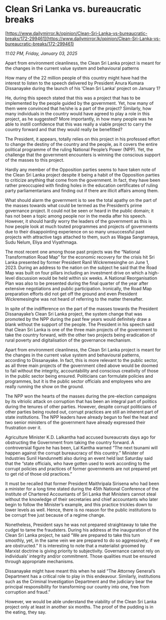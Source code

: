 # Clean Sri Lanka vs. bureaucratic breaks

[https://www.dailymirror.lk/opinion/Clean-Sri-Lanka-vs-bureaucratic-breaks/172-299461](https://www.dailymirror.lk/opinion/Clean-Sri-Lanka-vs-bureaucratic-breaks/172-299461)

*11:02 PM, Friday, January 03, 2025*

Apart from environment cleanliness, the Clean Sri Lanka project is meant for the changes in the current value system and behavioural patterns

How many of the 22 million people of this country might have had the interest to listen to the speech delivered by President Anura Kumara Dissanayake during the launch of his ‘Clean Sri Lanka’ project on January 1?

He, during this speech stated that this was a project that has to be implemented by the people guided by the government. Yet, how many of them were convinced that he/she is a part of the project? Similarly, how many individuals in the country would have agreed to play a role in this project, as he suggested? More importantly, in how many people was he able to instill confidence that this was really a viable project to carry the country forward and that they would really be benefitted?

The President, it appears, totally relies on this project in his professed effort to change the destiny of the country and the people, as it covers the entire political programme of the ruling National People’s Power (NPP). Yet, the challenge that the government encounters is winning the conscious support of the masses to this project.

Hardly any member of the Opposition parties seems to have taken note of the Clean Sri Lanka project despite it being a habit of the Opposition parties to criticize anything that come from the government. In fact, they have been rather preoccupied with finding holes in the education certificates of ruling party parliamentarians and finding out if there are illicit affairs among them.

What should alarm the government is to see the total apathy on the part of the masses towards what could be termed as the President’s prime governance project. It could not be seen or heard in the public domain; it has not been a topic among people nor in the media after his speech. However, it should hardly worry the leaders of the government as this is how people look at much touted programmes and projects of governments due to their disappointing experience on so many unsuccessful past projects with attractive tags attached to them, such as Wagaa Sangramaya, Sudu Nelum, Eliya and Viyathmaga.

The most recent one among those past projects was the “National Transformation Road Map” for the economic recovery for the crisis hit Sri Lanka presented by former President Ranil Wickremesinghe on June 1, 2023. During an address to the nation on the subject he said that the Road Map was built on four pillars including an investment drive on which a high-level discussion would be held within six weeks. A National Reorganisation Plan was also to be presented during the final quarter of the year after extensive negotiations and public participation. Ironically, the Road Map preparation efforts did not get off the ground and even President Wickremesinghe was not heard of referring to the matter thereafter.

In spite of the indifference on the part of the masses towards the President Dissanayake’s Clean Sri Lanka project, the system change that was promoted by the NPP during the past few years would definitely draw a blank without the support of the people. The President in his speech said that Clean Sri Lanka is one of the three main projects of the government to take the country forward, with the other two projects being eradication of rural poverty and digitalisation of the governance mechanism.

Apart from environment cleanliness, the Clean Sri Lanka project is meant for the changes in the current value system and behavioural patterns, according to Dissanayake. In fact, this is more relevant to the public sector, as all three main projects of the government cited above would be doomed to fail without the integrity, accountability and conscious creativity of those in the public sector being ensured. Politicians can formulate policies and programmes, but it is the public sector officials and employees who are really running the show on the ground.

The NPP won the hearts of the masses during the pre-election campaigns by its vitriolic attack on corruption that has been an integral part of politics during the tenures of other parties. However, despite corrupt politicians of other parties being routed out, corrupt practices are still an inherent part of state institutions. The NPP leaders have already begun to feel the heat and two senior ministers of the government have already expressed their frustration over it.

Agriculture Minister K.D. Lalkantha had accused bureaucrats days ago for obstructing the Government from taking the country forward. A controversial figure he has been, Lal Kantha warned “The next tsunami will happen against the corrupt bureaucracy of this country.” Minister of Industries Sunil Handunnetti also during an event held last Saturday said that the “state officials, who have gotten used to work according to the corrupt policies and practices of former governments are not prepared yet to get rid of those old practices.”

It must be recalled that former President Maithripala Sirisena who had been a minister for a long time stated during the 45th National Conference of the Institute of Chartered Accountants of Sri Lanka that Ministers cannot steal without the knowledge of their secretaries and chief accountants who later begin to follow the Minister’s example, and this practice trickles down to lower levels as well. Hence, there is no reason for the public institutions to be corrupt free just because of a regime change.

Nonetheless, President says he was not prepared straightaway to take the cudgel to tame the fraudsters. During his address at the inauguration of the Clean Sri Lanka project, he said “We are prepared to take this turn smoothly, yet, in the same vein we are prepared to do so aggressively, if we are obstructed.” It is interesting to note that a materialist groomed by Marxist doctrine is giving priority to subjectivity. Governance cannot rely on individuals’ integrity and/or commitment. Those qualities must be ensured through appropriate mechanisms.

Dissanayake might have meant this when he said “The Attorney General’s Department has a critical role to play in this endeavour. Similarly, institutions such as the Criminal Investigation Department and the judiciary bear the principal responsibility for transforming our country into one, free from corruption and fraud.”

However, we would be able understand the viability of the Clean Sri Lanka project only at least in another six months. The proof of the pudding is in the eating, they say.

